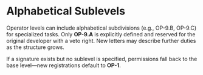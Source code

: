 # Alphabetical Sublevels

Operator levels can include alphabetical subdivisions (e.g., OP-9.B, OP-9.C) for
specialized tasks. Only **OP-9.A** is explicitly defined and reserved for the
original developer with a veto right. New letters may describe further duties as
the structure grows.

If a signature exists but no sublevel is specified, permissions fall back to the
base level—new registrations default to **OP-1**.
